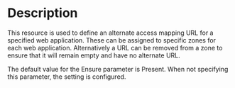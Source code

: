 # Description

This resource is used to define an alternate access mapping URL for a specified
web application. These can be assigned to specific zones for each web
application. Alternatively a URL can be removed from a zone to ensure that it
will remain empty and have no alternate URL.

The default value for the Ensure parameter is Present. When not specifying this
parameter, the setting is configured.
